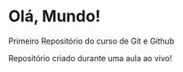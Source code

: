 # Olá, Mundo!
 Primeiro Repositório do curso de Git e Github

 Repositório criado durante uma aula ao vivo!
